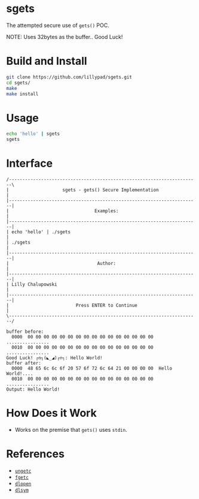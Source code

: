 # sgets

The attempted secure use of `gets()` POC.

NOTE: Uses 32bytes as the buffer.. Good Luck!

# Build and Install
```bash
git clone https://github.com/lillypad/sgets.git
cd sgets/
make
make install
```

# Usage
```bash
echo 'hello' | sgets
sgets
```

# Interface
```text
/-----------------------------------------------------------------------\
|                    sgets - gets() Secure Implementation               |
|-----------------------------------------------------------------------|
|                                Examples:                              |
|-----------------------------------------------------------------------|
| echo 'hello' | ./sgets                                                |
| ./sgets                                                               |
|-----------------------------------------------------------------------|
|                                 Author:                               |
|-----------------------------------------------------------------------|
| Lilly Chalupowski                                                     |
|-----------------------------------------------------------------------|
|                         Press ENTER to Continue                       |
\-----------------------------------------------------------------------/

buffer before:
  0000  00 00 00 00 00 00 00 00 00 00 00 00 00 00 00 00  ................
  0010  00 00 00 00 00 00 00 00 00 00 00 00 00 00 00 00  ................
Good Luck! ┌∩┐(◣_◢)┌∩┐: Hello World!
buffer after:
  0000  48 65 6c 6c 6f 20 57 6f 72 6c 64 21 00 00 00 00  Hello World!....
  0010  00 00 00 00 00 00 00 00 00 00 00 00 00 00 00 00  ................
Output: Hello World!
```

# How Does it Work
- Works on the premise that `gets()` uses `stdin`.

# References
- [`ungetc`](https://linux.die.net/man/3/ungetc)
- [`fgetc`](https://linux.die.net/man/3/fgetc)
- [`dlopen`](https://linux.die.net/man/3/dlopen)
- [`dlsym`](https://linux.die.net/man/3/dlsym)
